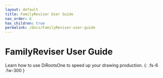 ```yaml
---
layout: default
title: FamilyReviser User Guide
nav_order: 6
has_children: true
permalink: /docs/FamilyReviser-user-guide
---
```


# FamilyReviser User Guide

Learn how to use DiRootsOne to speed up your drawing production.
{: .fs-6 .fw-300 }

